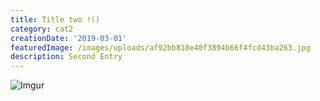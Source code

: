 ```yaml
---
title: Title two !()
category: cat2
creationDate: '2019-03-01'
featuredImage: /images/uploads/af92bb818e40f3894b66f4fcd43ba263.jpg
description: Second Entry
---
```

![Imgur](https://i.imgur.com/IvK9sbK.jpg)
